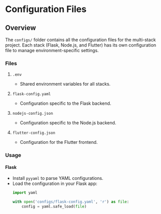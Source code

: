 # Configuration Files

## Overview
The `configs/` folder contains all the configuration files for the multi-stack project. Each stack (Flask, Node.js, and Flutter) has its own configuration file to manage environment-specific settings.

### Files
1. `.env`
   - Shared environment variables for all stacks.

2. `flask-config.yaml`
   - Configuration specific to the Flask backend.

3. `nodejs-config.json`
   - Configuration specific to the Node.js backend.

4. `flutter-config.json`
   - Configuration for the Flutter frontend.

### Usage

#### Flask
- Install `pyyaml` to parse YAML configurations.
- Load the configuration in your Flask app:
  ```python
  import yaml

  with open('configs/flask-config.yaml', 'r') as file:
      config = yaml.safe_load(file)
